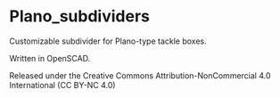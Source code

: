 # Plano_subdividers
 Customizable subdivider for Plano-type tackle boxes.

 Written in OpenSCAD.

 Released under the Creative Commons Attribution-NonCommercial 4.0 International (CC BY-NC 4.0)
